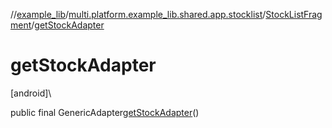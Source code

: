 //[example_lib](../../../index.md)/[multi.platform.example_lib.shared.app.stocklist](../index.md)/[StockListFragment](index.md)/[getStockAdapter](get-stock-adapter.md)

# getStockAdapter

[android]\

public final GenericAdapter[getStockAdapter](get-stock-adapter.md)()
